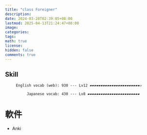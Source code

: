 ```yaml
---
title: "class Foreigner"
description: 
date: 2024-03-28T02:39:05+08:00
lastmod: 2025-04-13T21:24:47+08:00
image: 
categories: 
tags: 
math: true
license: 
hidden: false
comments: true
---
```

## Skill

         English vocab (web): 930 --- Lv12 ▰▰▰▰▰▰▰▰▰▰▰▰▰▰▰▰▰▰▰▰▰▰▰▱

              Japanese vocab: 430 --- Lv8 ▰▰▰▰▰▰▰▰▰▰▰▰▰▰▰▰▰▰▰▰▰▰▰▰

# 軟件
- Anki
